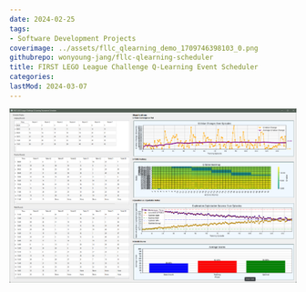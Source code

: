 ```yaml
---
date: 2024-02-25
tags:
- Software Development Projects
coverimage: ../assets/fllc_qlearning_demo_1709746398103_0.png
githubrepo: wonyoung-jang/fllc-qlearning-scheduler
title: FIRST LEGO League Challenge Q-Learning Event Scheduler
categories:
lastMod: 2024-03-07
---
```

![fllc_qlearning_demo.png](/assets/fllc_qlearning_demo_1709746398103_0.png)
